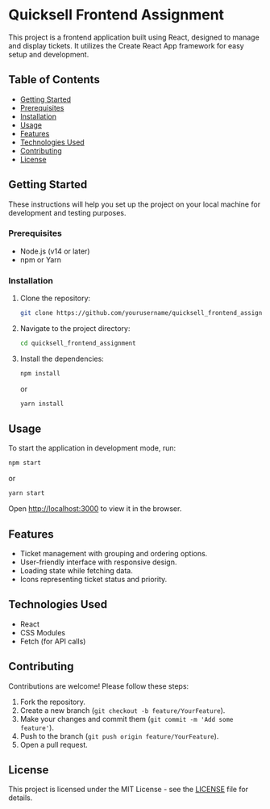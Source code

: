 # Quicksell Frontend Assignment

This project is a frontend application built using React, designed to manage and display tickets. It utilizes the Create React App framework for easy setup and development.

## Table of Contents

- [Getting Started](#getting-started)
- [Prerequisites](#prerequisites)
- [Installation](#installation)
- [Usage](#usage)
- [Features](#features)
- [Technologies Used](#technologies-used)
- [Contributing](#contributing)
- [License](#license)

## Getting Started

These instructions will help you set up the project on your local machine for development and testing purposes.

### Prerequisites

- Node.js (v14 or later)
- npm or Yarn

### Installation

1. Clone the repository:
   ```bash
   git clone https://github.com/yourusername/quicksell_frontend_assignment.git
   ```
2. Navigate to the project directory:
   ```bash
   cd quicksell_frontend_assignment
   ```
3. Install the dependencies:
   ```bash
   npm install
   ```
   or
   ```bash
   yarn install
   ```

## Usage

To start the application in development mode, run:
```bash
npm start
```
or
```bash
yarn start
```
Open [http://localhost:3000](http://localhost:3000) to view it in the browser.

## Features

- Ticket management with grouping and ordering options.
- User-friendly interface with responsive design.
- Loading state while fetching data.
- Icons representing ticket status and priority.

## Technologies Used

- React
- CSS Modules
- Fetch (for API calls)

## Contributing

Contributions are welcome! Please follow these steps:

1. Fork the repository.
2. Create a new branch (`git checkout -b feature/YourFeature`).
3. Make your changes and commit them (`git commit -m 'Add some feature'`).
4. Push to the branch (`git push origin feature/YourFeature`).
5. Open a pull request.

## License

This project is licensed under the MIT License - see the [LICENSE](LICENSE) file for details.

